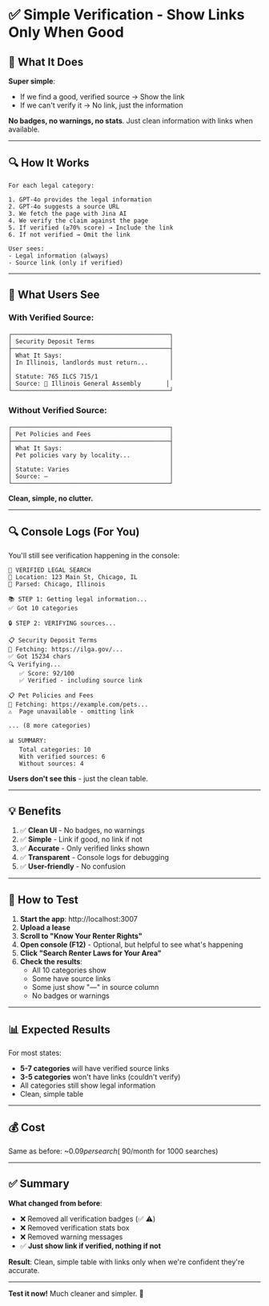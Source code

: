# ✅ Simple Verification - Show Links Only When Good

## 🎯 What It Does

**Super simple**: 
- If we find a good, verified source → Show the link
- If we can't verify it → No link, just the information

**No badges, no warnings, no stats**. Just clean information with links when available.

---

## 🔍 How It Works

```
For each legal category:

1. GPT-4o provides the legal information
2. GPT-4o suggests a source URL
3. We fetch the page with Jina AI
4. We verify the claim against the page
5. If verified (≥70% score) → Include the link
6. If not verified → Omit the link

User sees:
- Legal information (always)
- Source link (only if verified)
```

---

## 👀 What Users See

### **With Verified Source**:
```
┌────────────────────────────────────────────┐
│ Security Deposit Terms                     │
├────────────────────────────────────────────┤
│ What It Says:                              │
│ In Illinois, landlords must return...      │
│                                            │
│ Statute: 765 ILCS 715/1                    │
│ Source: 🔗 Illinois General Assembly       │
└────────────────────────────────────────────┘
```

### **Without Verified Source**:
```
┌────────────────────────────────────────────┐
│ Pet Policies and Fees                      │
├────────────────────────────────────────────┤
│ What It Says:                              │
│ Pet policies vary by locality...           │
│                                            │
│ Statute: Varies                            │
│ Source: —                                  │
└────────────────────────────────────────────┘
```

**Clean, simple, no clutter.**

---

## 🔍 Console Logs (For You)

You'll still see verification happening in the console:

```
🚀 VERIFIED LEGAL SEARCH
📍 Location: 123 Main St, Chicago, IL
📍 Parsed: Chicago, Illinois

📚 STEP 1: Getting legal information...
✅ Got 10 categories

🔒 STEP 2: VERIFYING sources...

📋 Security Deposit Terms
📄 Fetching: https://ilga.gov/...
✅ Got 15234 chars
🔍 Verifying...
   ✅ Score: 92/100
   ✅ Verified - including source link

📋 Pet Policies and Fees
📄 Fetching: https://example.com/pets...
⚠️  Page unavailable - omitting link

... (8 more categories)

📊 SUMMARY:
   Total categories: 10
   With verified sources: 6
   Without sources: 4
```

**Users don't see this** - just the clean table.

---

## 💡 Benefits

1. ✅ **Clean UI** - No badges, no warnings
2. ✅ **Simple** - Link if good, no link if not
3. ✅ **Accurate** - Only verified links shown
4. ✅ **Transparent** - Console logs for debugging
5. ✅ **User-friendly** - No confusion

---

## 🧪 How to Test

1. **Start the app**: http://localhost:3007
2. **Upload a lease**
3. **Scroll to "Know Your Renter Rights"**
4. **Open console (F12)** - Optional, but helpful to see what's happening
5. **Click "Search Renter Laws for Your Area"**
6. **Check the results**:
   - All 10 categories show
   - Some have source links
   - Some just show "—" in source column
   - No badges or warnings

---

## 📊 Expected Results

For most states:
- **5-7 categories** will have verified source links
- **3-5 categories** won't have links (couldn't verify)
- All categories still show legal information
- Clean, simple table

---

## 💰 Cost

Same as before: ~$0.09 per search (~$90/month for 1000 searches)

---

## ✅ Summary

**What changed from before**:
- ❌ Removed all verification badges (✅ ⚠️)
- ❌ Removed verification stats box
- ❌ Removed warning messages
- ✅ **Just show link if verified, nothing if not**

**Result**: Clean, simple table with links only when we're confident they're accurate.

---

**Test it now!** Much cleaner and simpler. 🚀

